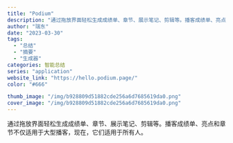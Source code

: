 ```yaml
---
title: "Podium"
description: "通过拖放界面轻松生成成绩单、章节、展示笔记、剪辑等。播客成绩单、亮点和章节不仅适用于大型播客，现在，它们适用于所有人。 "
author: "瑞东"
date: "2023-03-30"
tags:
  - "总结"
  - "摘要"
  - "生成器"
categories: 智能总结
series: "application"
website_link: "https://hello.podium.page/"
color: "#666"

thumb_image: "/img/b928809d51882cde256a6d7685619da0.png"
cover_image: "/img/b928809d51882cde256a6d7685619da0.png"
---
```


通过拖放界面轻松生成成绩单、章节、展示笔记、剪辑等。播客成绩单、亮点和章节不仅适用于大型播客，现在，它们适用于所有人。 